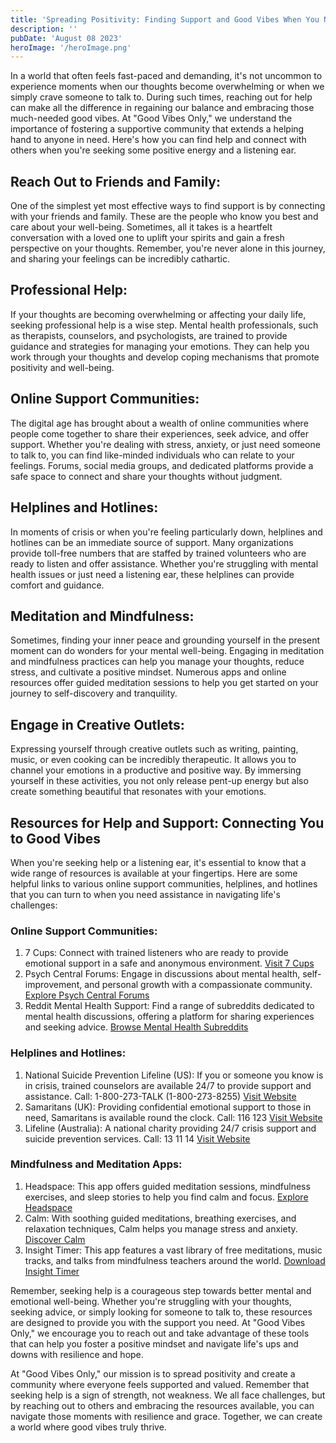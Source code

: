 ```yaml
---
title: 'Spreading Positivity: Finding Support and Good Vibes When You Need Them'
description: ''
pubDate: 'August 08 2023'
heroImage: '/heroImage.png'
---
```


In a world that often feels fast-paced and demanding, it's not uncommon to experience moments when our thoughts become overwhelming or when we simply crave someone to talk to. During such times, reaching out for help can make all the difference in regaining our balance and embracing those much-needed good vibes. At "Good Vibes Only," we understand the importance of fostering a supportive community that extends a helping hand to anyone in need. Here's how you can find help and connect with others when you're seeking some positive energy and a listening ear.

## Reach Out to Friends and Family:
One of the simplest yet most effective ways to find support is by connecting with your friends and family. These are the people who know you best and care about your well-being. Sometimes, all it takes is a heartfelt conversation with a loved one to uplift your spirits and gain a fresh perspective on your thoughts. Remember, you're never alone in this journey, and sharing your feelings can be incredibly cathartic.

## Professional Help:
If your thoughts are becoming overwhelming or affecting your daily life, seeking professional help is a wise step. Mental health professionals, such as therapists, counselors, and psychologists, are trained to provide guidance and strategies for managing your emotions. They can help you work through your thoughts and develop coping mechanisms that promote positivity and well-being.

## Online Support Communities:
The digital age has brought about a wealth of online communities where people come together to share their experiences, seek advice, and offer support. Whether you're dealing with stress, anxiety, or just need someone to talk to, you can find like-minded individuals who can relate to your feelings. Forums, social media groups, and dedicated platforms provide a safe space to connect and share your thoughts without judgment.

## Helplines and Hotlines:
In moments of crisis or when you're feeling particularly down, helplines and hotlines can be an immediate source of support. Many organizations provide toll-free numbers that are staffed by trained volunteers who are ready to listen and offer assistance. Whether you're struggling with mental health issues or just need a listening ear, these helplines can provide comfort and guidance.

## Meditation and Mindfulness:
Sometimes, finding your inner peace and grounding yourself in the present moment can do wonders for your mental well-being. Engaging in meditation and mindfulness practices can help you manage your thoughts, reduce stress, and cultivate a positive mindset. Numerous apps and online resources offer guided meditation sessions to help you get started on your journey to self-discovery and tranquility.

## Engage in Creative Outlets:
Expressing yourself through creative outlets such as writing, painting, music, or even cooking can be incredibly therapeutic. It allows you to channel your emotions in a productive and positive way. By immersing yourself in these activities, you not only release pent-up energy but also create something beautiful that resonates with your emotions.

## Resources for Help and Support: Connecting You to Good Vibes
When you're seeking help or a listening ear, it's essential to know that a wide range of resources is available at your fingertips. Here are some helpful links to various online support communities, helplines, and hotlines that you can turn to when you need assistance in navigating life's challenges:

### Online Support Communities:
1. 7 Cups: Connect with trained listeners who are ready to provide emotional support in a safe and anonymous environment. [Visit 7 Cups](https://www.7cups.com/)
2. Psych Central Forums: Engage in discussions about mental health, self-improvement, and personal growth with a compassionate community. [Explore Psych Central Forums](https://forums.psychcentral.com/)
3. Reddit Mental Health Support: Find a range of subreddits dedicated to mental health discussions, offering a platform for sharing experiences and seeking advice. [Browse Mental Health Subreddits](https://www.reddit.com/r/mentalhealth/)

### Helplines and Hotlines:
1. National Suicide Prevention Lifeline (US): If you or someone you know is in crisis, trained counselors are available 24/7 to provide support and assistance. Call: 1-800-273-TALK (1-800-273-8255) [Visit Website](https://suicidepreventionlifeline.org/)
2. Samaritans (UK): Providing confidential emotional support to those in need, Samaritans is available round the clock. Call: 116 123 [Visit Website](https://www.samaritans.org/)
3. Lifeline (Australia): A national charity providing 24/7 crisis support and suicide prevention services. Call: 13 11 14 [Visit Website](https://www.lifeline.org.au/)

### Mindfulness and Meditation Apps:
1. Headspace: This app offers guided meditation sessions, mindfulness exercises, and sleep stories to help you find calm and focus. [Explore Headspace](https://www.headspace.com/)
2. Calm: With soothing guided meditations, breathing exercises, and relaxation techniques, Calm helps you manage stress and anxiety. [Discover Calm](https://www.calm.com/)
3. Insight Timer: This app features a vast library of free meditations, music tracks, and talks from mindfulness teachers around the world. [Download Insight Timer](https://insighttimer.com/)

Remember, seeking help is a courageous step towards better mental and emotional well-being. Whether you're struggling with your thoughts, seeking advice, or simply looking for someone to talk to, these resources are designed to provide you with the support you need. At "Good Vibes Only," we encourage you to reach out and take advantage of these tools that can help you foster a positive mindset and navigate life's ups and downs with resilience and hope.

At "Good Vibes Only," our mission is to spread positivity and create a community where everyone feels supported and valued. Remember that seeking help is a sign of strength, not weakness. We all face challenges, but by reaching out to others and embracing the resources available, you can navigate those moments with resilience and grace. Together, we can create a world where good vibes truly thrive.